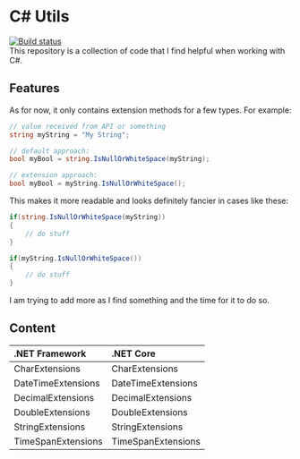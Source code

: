 # C# Utils

[![Build status](https://ci.appveyor.com/api/projects/status/g66hrxktvovucdfu/branch/master?svg=true)](https://ci.appveyor.com/project/taysumi/csharputils/branch/master)  
This repository is a collection of code that I find helpful when working with C#.

## Features

As for now, it only contains extension methods for a few types. For example:

```csharp
// value received from API or something
string myString = "My String";

// default approach:
bool myBool = string.IsNullOrWhiteSpace(myString);

// extension approach:
bool myBool = myString.IsNullOrWhiteSpace();
```

This makes it more readable and looks definitely fancier in cases like these:

```csharp
if(string.IsNullOrWhiteSpace(myString))
{
    // do stuff
}

if(myString.IsNullOrWhiteSpace())
{
    // do stuff
}
```

I am trying to add more as I find something and the time for it to do so.

## Content

| .NET Framework     | .NET Core          |
| :----------------- | :----------------- |
| CharExtensions     | CharExtensions     |
| DateTimeExtensions | DateTimeExtensions |
| DecimalExtensions  | DecimalExtensions  |
| DoubleExtensions   | DoubleExtensions   |
| StringExtensions   | StringExtensions   |
| TimeSpanExtensions | TimeSpanExtensions |

